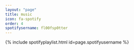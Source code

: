 ```yaml
---
layout: "page"
title: music
icon: fa-spotify
order: 4
spotifysername: fl00fsp0tter
---
```


{% include spotifyplaylist.html id=page.spotifyusername %}
